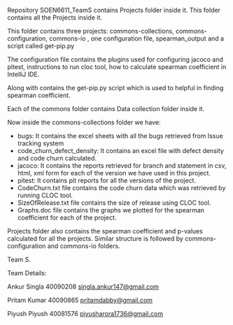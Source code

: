 Repository SOEN6611_TeamS contains Projects folder inside it. This folder contains all the Projects inside it.

This folder contains three projects: commons-collections, commons-configuration, commons-io , one configuration file, spearman_output and a script called get-pip.py

The configuration file contains the plugins used for configuring jacoco and pitest, instructions to run cloc tool, how to calculate spearman coefficient in IntelliJ IDE.

Along with contains the get-pip.py script which is used to helpful in finding spearman coefficient.

Each of the commons folder contains Data collection folder inside it.

Now inside the commons-collections folder we have:
- bugs: It contains the excel sheets with all the bugs retrieved from Issue tracking system
- code_churn_defect_density: It contains an excel file with defect density and code churn calculated.
- jacoco: It contains the reports retrieved for branch and statement in csv, html, xml form for each of the version we have used in this project.
- pitest: It contains pit reports for all the versions of the project.
- CodeChurn.txt file contains the code churn data which was retrieved by running CLOC tool.
- SizeOfRelease.txt file contains the size of release using CLOC tool.
- Graphs.doc file contains the graphs we plotted for the spearman coefficient for each of the project. 

Projects folder also contains the spearman coefficient and p-values calculated for all the projects. 
Similar structure is followed by commons-configuration and commons-io folders.

Team S.

Team Details:

Ankur Singla
40090208
singla.ankur147@gmail.com

Pritam Kumar
40090865
pritamdabby@gmail.com

Piyush Piyush
40081576
piyusharora1736@gmail.com

 

